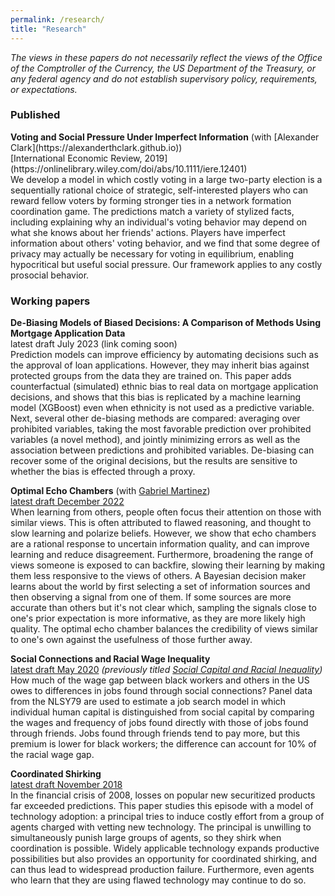```yaml
---
permalink: /research/
title: "Research"
---
```


_The views in these papers do not necessarily reflect the views of the Office of the Comptroller of the Currency, the US  Department of the Treasury, or any federal agency and do not establish supervisory policy, requirements, or expectations._

<p style="text-align: right"><h3>Published</h3></p>
<b>Voting and Social Pressure Under Imperfect Information</b> (with [Alexander Clark](https://alexanderthclark.github.io)) <br>
[International Economic Review, 2019](https://onlinelibrary.wiley.com/doi/abs/10.1111/iere.12401) <br>
We develop a model in which costly voting in a large two-party election is a sequentially rational choice of strategic, self-interested players who can reward fellow voters by forming stronger ties in a network formation coordination game. The predictions match a variety of stylized facts, including explaining why an individual's voting behavior may depend on what she knows about her friends' actions. Players have imperfect information about others' voting behavior, and we find that some degree of privacy may actually be necessary for voting in equilibrium, enabling hypocritical but useful social pressure. Our framework applies to any costly prosocial behavior.

<p style="text-align: right">
<h3>Working papers</h3>
</p>
<b>De-Biasing Models of Biased Decisions: A Comparison of Methods Using Mortgage Application Data</b><br>
latest draft July 2023 (link coming soon)<br>
Prediction models can improve efficiency by automating decisions such as the approval of loan applications. However, they may inherit bias against protected groups from the data they are trained on. This paper adds counterfactual (simulated) ethnic bias to real data on mortgage application decisions, and shows that this bias is replicated by a machine learning model (XGBoost) even when ethnicity is not used as a predictive variable. Next, several other de-biasing methods are compared: averaging over prohibited variables, taking the most favorable prediction over prohibited variables (a novel method), and jointly minimizing errors as well as the association between predictions and prohibited variables. De-biasing can recover some of the original decisions, but the results are sensitive to whether the bias is effected through a proxy.

<b>Optimal Echo Chambers</b> (with [Gabriel Martinez](https://gabriel-martinez-roa.github.io/))<br>
[latest draft December 2022](https://arxiv.org/abs/2010.01249) <br>
When learning from others, people often focus their attention on those with similar views. This is often attributed to flawed reasoning, and thought to slow learning and polarize beliefs. However, we show that echo chambers are a rational response to uncertain information quality, and can improve learning and reduce disagreement. Furthermore, broadening the range of views someone is exposed to can backfire, slowing their learning by making them less responsive to the views of others. A Bayesian decision maker learns about the world by first selecting a set of information sources and then observing a signal from one of them. If some sources are more accurate than others but it's not clear which, sampling the signals close to one's prior expectation is more informative, as they are more likely high quality. The optimal echo chamber balances the credibility of views similar to one's own against the usefulness of those further away. 

<b>Social Connections and Racial Wage Inequality</b> <br>
[latest draft May 2020](https://osf.io/vm82w/) *(previously titled [Social Capital and Racial Inequality](https://sites.google.com/site/nicholastenev/tenev_JMP.pdf))* <br>
How much of the wage gap between black workers and others in the US owes to differences in jobs found through social connections? Panel data from the NLSY79 are used to estimate a job search model in which individual human capital is distinguished from social capital by comparing the wages and frequency of jobs found directly with those of jobs found through friends. Jobs found through friends tend to pay more, but this premium is lower for black workers; the difference can account for 10% of the racial wage gap.

<b>Coordinated Shirking</b> <br>
[latest draft November 2018](https://osf.io/preprints/socarxiv/264vt/) <br>
In the financial crisis of 2008, losses on popular new securitized products far exceeded predictions. This paper studies this episode with a model of technology adoption: a principal tries to induce costly effort from a group of agents charged with vetting new technology. The principal is unwilling to simultaneously punish large groups of agents, so they shirk when coordination is possible. Widely applicable technology expands productive possibilities but also provides an opportunity for coordinated shirking, and can thus lead to widespread production failure. Furthermore, even agents who learn that they are using flawed technology may continue to do so.




